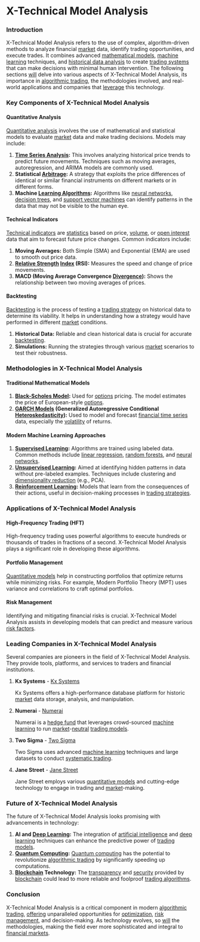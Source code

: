 # X-Technical Model Analysis

### Introduction
X-Technical Model Analysis refers to the use of complex, algorithm-driven methods to analyze financial [market](../m/market.md) data, identify trading opportunities, and execute trades. It combines advanced [mathematical models](../m/mathematical_models_in_trading.md), [machine learning](../m/machine_learning.md) techniques, and [historical data analysis](../h/historical_data_analysis.md) to create [trading systems](../t/trading_systems.md) that can make decisions with minimal human intervention. The following sections [will](../w/will.md) delve into various aspects of X-Technical Model Analysis, its importance in [algorithmic trading](../a/algorithmic_trading.md), the methodologies involved, and real-world applications and companies that [leverage](../l/leverage.md) this technology.

### Key Components of X-Technical Model Analysis

#### Quantitative Analysis
[Quantitative analysis](../q/quantitative_analysis.md) involves the use of mathematical and statistical models to evaluate [market](../m/market.md) data and make trading decisions. Models may include:

1. **[Time Series Analysis](../t/time_series_analysis.md):** This involves analyzing historical price trends to predict future movements. Techniques such as moving averages, autoregression, and ARIMA models are commonly used.
2. **Statistical [Arbitrage](../a/arbitrage.md):** A strategy that exploits the price differences of identical or similar financial instruments on different markets or in different forms.
3. **Machine [Learning Algorithms](../l/learning_algorithms_in_trading.md):** Algorithms like [neural networks](../n/neural_networks_in_trading.md), [decision trees](../d/decision_trees.md), and [support vector machines](../s/support_vector_machines_in_trading.md) can identify patterns in the data that may not be visible to the human eye.

#### Technical Indicators
[Technical indicators](../t/technical_indicators.md) are [statistics](../s/statistics.md) based on price, [volume](../v/volume.md), or [open interest](../o/open_interest.md) data that aim to forecast future price changes. Common indicators include:

1. **Moving Averages:** Both Simple (SMA) and Exponential (EMA) are used to smooth out price data.
2. **[Relative Strength](../r/relative_strength.md) [Index](../i/index_instrument.md) (RSI):** Measures the speed and change of price movements.
3. **MACD (Moving Average Convergence [Divergence](../d/divergence.md)):** Shows the relationship between two moving averages of prices.

#### Backtesting
[Backtesting](../b/backtesting.md) is the process of testing a [trading strategy](../t/trading_strategy.md) on historical data to determine its viability. It helps in understanding how a strategy would have performed in different [market](../m/market.md) conditions.

1. **Historical Data:** Reliable and clean historical data is crucial for accurate [backtesting](../b/backtesting.md).
2. **Simulations:** Running the strategies through various [market](../m/market.md) scenarios to test their robustness.

### Methodologies in X-Technical Model Analysis

#### Traditional Mathematical Models

1. **[Black-Scholes Model](../b/black-scholes_model.md):** Used for [options](../o/options.md) pricing. The model estimates the price of European-style [options](../o/options.md).
2. **[GARCH Models](../g/garch_models.md) (Generalized Autoregressive Conditional [Heteroskedasticity](../h/heteroskedasticity.md)):** Used to model and forecast [financial time series](../f/financial_time_series.md) data, especially the [volatility](../v/volatility.md) of returns.

#### Modern Machine Learning Approaches

1. **[Supervised Learning](../s/supervised_learning.md):** Algorithms are trained using labeled data. Common methods include [linear regression](../l/linear_regression.md), [random forests](../r/random_forests_in_trading.md), and [neural networks](../n/neural_networks_in_trading.md).
2. **[Unsupervised Learning](../u/unsupervised_learning.md):** Aimed at identifying hidden patterns in data without pre-labeled examples. Techniques include clustering and [dimensionality reduction](../d/dimensionality_reduction_in_trading.md) (e.g., PCA).
3. **[Reinforcement Learning](../r/reinforcement_learning.md):** Models that learn from the consequences of their actions, useful in decision-making processes in [trading strategies](../t/trading_strategies.md).

### Applications of X-Technical Model Analysis

#### High-Frequency Trading (HFT)
High-frequency trading uses powerful algorithms to execute hundreds or thousands of trades in fractions of a second. X-Technical Model Analysis plays a significant role in developing these algorithms.

#### Portfolio Management
[Quantitative models](../q/quantitative_models.md) help in constructing portfolios that optimize returns while minimizing risks. For example, Modern Portfolio Theory (MPT) uses variance and correlations to craft optimal portfolios.

#### Risk Management
Identifying and mitigating financial risks is crucial. X-Technical Model Analysis assists in developing models that can predict and measure various [risk factors](../r/risk_factors_in_trading.md).

### Leading Companies in X-Technical Model Analysis

Several companies are pioneers in the field of X-Technical Model Analysis. They provide tools, platforms, and services to traders and financial institutions.

1. **Kx Systems** - [Kx Systems](https://kx.com/)
   
   Kx Systems offers a high-performance database platform for historic [market](../m/market.md) data storage, analysis, and manipulation.
   
2. **Numerai** - [Numerai](https://numer.ai/)
   
   Numerai is a [hedge fund](../h/hedge_fund.md) that leverages crowd-sourced [machine learning](../m/machine_learning.md) to run [market](../m/market.md)-[neutral](../n/neutral.md) [trading models](../t/trading_models.md).

3. **Two Sigma** - [Two Sigma](https://www.twosigma.com/)
   
   Two Sigma uses advanced [machine learning](../m/machine_learning.md) techniques and large datasets to conduct [systematic trading](../s/systematic_trading.md).

4. **Jane Street** - [Jane Street](https://www.janestreet.com/)
   
   Jane Street employs various [quantitative models](../q/quantitative_models.md) and cutting-edge technology to engage in trading and [market](../m/market.md)-making.

### Future of X-Technical Model Analysis

The future of X-Technical Model Analysis looks promising with advancements in technology:

1. **AI and [Deep Learning](../d/deep_learning.md):** The integration of [artificial intelligence](../a/artificial_intelligence_in_trading.md) and [deep learning](../d/deep_learning.md) techniques can enhance the predictive power of [trading models](../t/trading_models.md).
2. **[Quantum Computing](../q/quantum_computing_in_trading.md):** [Quantum computing](../q/quantum_computing_in_trading.md) has the potential to revolutionize [algorithmic trading](../a/algorithmic_trading.md) by significantly speeding up computations.
3. **[Blockchain](../b/blockchain_in_trading.md) Technology:** The [transparency](../t/transparency.md) and [security](../s/security.md) provided by [blockchain](../b/blockchain_in_trading.md) could lead to more reliable and foolproof [trading algorithms](../t/trading_algorithms.md).

### Conclusion
X-Technical Model Analysis is a critical component in modern [algorithmic trading](../a/algorithmic_trading.md), [offering](../o/offering.md) unparalleled opportunities for [optimization](../o/optimization.md), [risk management](../r/risk_management.md), and decision-making. As technology evolves, so [will](../w/will.md) the methodologies, making the field ever more sophisticated and integral to [financial markets](../f/financial_market.md).
